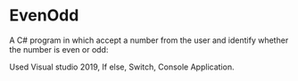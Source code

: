 # EvenOdd
A C# program in which accept a number from the user and identify whether the number is even or odd:

Used 
Visual studio 2019,
If else,
Switch,
Console Application.
